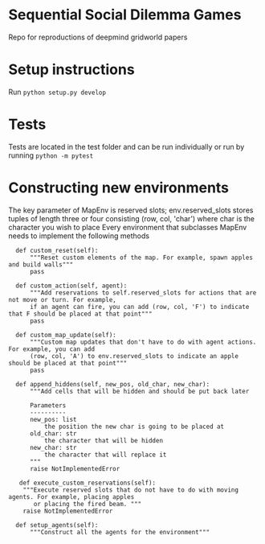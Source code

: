 # Sequential Social Dilemma Games
Repo for reproductions of deepmind gridworld papers

# Setup instructions
Run `python setup.py develop`

# Tests
Tests are located in the test folder and can be run individually or run by running `python -m pytest`

# Constructing new environments
The key parameter of MapEnv is reserved slots; env.reserved_slots stores tuples of length three or four 
consisting (row, col, 'char') where char is the character you wish to place 
Every environment that subclasses MapEnv needs to implement the following methods

```
  def custom_reset(self):
      """Reset custom elements of the map. For example, spawn apples and build walls"""  
      pass

  def custom_action(self, agent):
      """Add reservations to self.reserved_slots for actions that are not move or turn. For example,  
      if an agent can fire, you can add (row, col, 'F') to indicate that F should be placed at that point"""
      pass

  def custom_map_update(self):
      """Custom map updates that don't have to do with agent actions. For example, you can add
      (row, col, 'A') to env.reserved_slots to indicate an apple should be placed at that point"""
      pass

  def append_hiddens(self, new_pos, old_char, new_char):
      """Add cells that will be hidden and should be put back later

      Parameters
      ----------
      new_pos: list
          the position the new char is going to be placed at
      old_char: str
          the character that will be hidden
      new_char: str
          the character that will replace it
      """
      raise NotImplementedError

   def execute_custom_reservations(self):
    """Execute reserved slots that do not have to do with moving agents. For example, placing apples 
       or placing the fired beam. """
    raise NotImplementedError

  def setup_agents(self):
      """Construct all the agents for the environment"""
```
        
